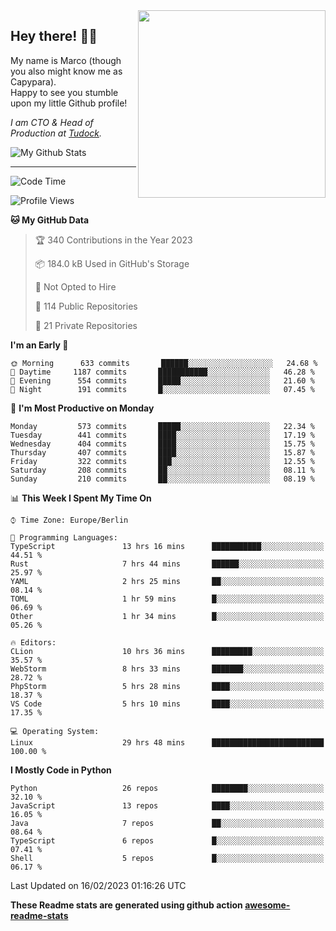 <img src="https://capypara.de/para_logo.png?a=13" align="right" width="300">

## Hey there! 👋🙃
My name is Marco (though you also might know me as Capypara).  
Happy to see you stumble upon my little Github profile!

*I am CTO & Head of Production at <a href="http://tudock.de">Tudock</a>.*


![My Github Stats](https://github-readme-stats.vercel.app/api?username=theCapypara&show_icons=true&title_color=8ea106&text_color=ffffff&icon_color=8ea106&bg_color=2F343F&hide_border=1)

---
<!--START_SECTION:waka-->
![Code Time](http://img.shields.io/badge/Code%20Time-2%2C139%20hrs%2026%20mins-blue)

![Profile Views](http://img.shields.io/badge/Profile%20Views-3-blue)

**🐱 My GitHub Data** 

> 🏆 340 Contributions in the Year 2023
 > 
> 📦 184.0 kB Used in GitHub's Storage 
 > 
> 🚫 Not Opted to Hire
 > 
> 📜 114 Public Repositories 
 > 
> 🔑 21 Private Repositories  
 > 
**I'm an Early 🐤** 

```text
🌞 Morning      633 commits       ██████░░░░░░░░░░░░░░░░░░░   24.68 % 
🌆 Daytime     1187 commits       ███████████░░░░░░░░░░░░░░   46.28 % 
🌃 Evening      554 commits       █████░░░░░░░░░░░░░░░░░░░░   21.60 % 
🌙 Night        191 commits       █░░░░░░░░░░░░░░░░░░░░░░░░   07.45 % 

```
📅 **I'm Most Productive on Monday** 

```text
Monday         573 commits       █████░░░░░░░░░░░░░░░░░░░░   22.34 % 
Tuesday        441 commits       ████░░░░░░░░░░░░░░░░░░░░░   17.19 % 
Wednesday      404 commits       ████░░░░░░░░░░░░░░░░░░░░░   15.75 % 
Thursday       407 commits       ████░░░░░░░░░░░░░░░░░░░░░   15.87 % 
Friday         322 commits       ███░░░░░░░░░░░░░░░░░░░░░░   12.55 % 
Saturday       208 commits       ██░░░░░░░░░░░░░░░░░░░░░░░   08.11 % 
Sunday         210 commits       ██░░░░░░░░░░░░░░░░░░░░░░░   08.19 % 

```


📊 **This Week I Spent My Time On** 

```text
⌚︎ Time Zone: Europe/Berlin

💬 Programming Languages: 
TypeScript               13 hrs 16 mins      ███████████░░░░░░░░░░░░░░   44.51 % 
Rust                     7 hrs 44 mins       ██████░░░░░░░░░░░░░░░░░░░   25.97 % 
YAML                     2 hrs 25 mins       ██░░░░░░░░░░░░░░░░░░░░░░░   08.14 % 
TOML                     1 hr 59 mins        █░░░░░░░░░░░░░░░░░░░░░░░░   06.69 % 
Other                    1 hr 34 mins        █░░░░░░░░░░░░░░░░░░░░░░░░   05.26 % 

🔥 Editors: 
CLion                    10 hrs 36 mins      █████████░░░░░░░░░░░░░░░░   35.57 % 
WebStorm                 8 hrs 33 mins       ███████░░░░░░░░░░░░░░░░░░   28.72 % 
PhpStorm                 5 hrs 28 mins       ████░░░░░░░░░░░░░░░░░░░░░   18.37 % 
VS Code                  5 hrs 10 mins       ████░░░░░░░░░░░░░░░░░░░░░   17.35 % 

💻 Operating System: 
Linux                    29 hrs 48 mins      █████████████████████████   100.00 % 

```

**I Mostly Code in Python** 

```text
Python                   26 repos            ████████░░░░░░░░░░░░░░░░░   32.10 % 
JavaScript               13 repos            ████░░░░░░░░░░░░░░░░░░░░░   16.05 % 
Java                     7 repos             ██░░░░░░░░░░░░░░░░░░░░░░░   08.64 % 
TypeScript               6 repos             █░░░░░░░░░░░░░░░░░░░░░░░░   07.41 % 
Shell                    5 repos             █░░░░░░░░░░░░░░░░░░░░░░░░   06.17 % 

```



 Last Updated on 16/02/2023 01:16:26 UTC
<!--END_SECTION:waka-->

**These Readme stats are generated using github action [awesome-readme-stats](https://github.com/anmol098/waka-readme-stats)**
